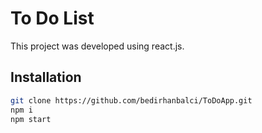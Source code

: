 # To Do List

This project was developed using react.js.

## Installation

```sh
git clone https://github.com/bedirhanbalci/ToDoApp.git
npm i
npm start
```
